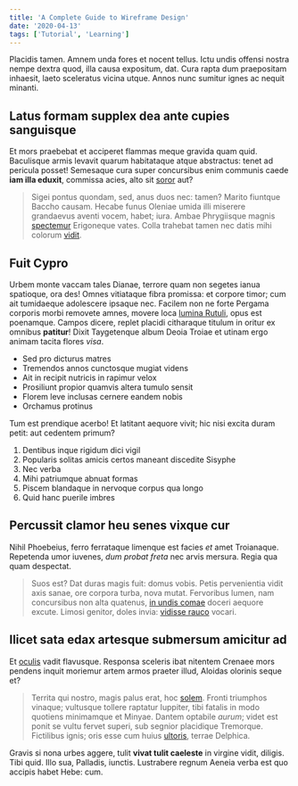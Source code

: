 ```yaml
---
title: 'A Complete Guide to Wireframe Design'
date: '2020-04-13'
tags: ['Tutorial', 'Learning']
---
```


Placidis tamen. Amnem unda fores et nocent tellus. Ictu undis offensi nostra nempe dextra quod, illa causa expositum, dat. Cura rapta dum praepositam inhaesit, laeto sceleratus vicina utque. Annos nunc sumitur ignes ac nequit minanti.

## Latus formam supplex dea ante cupies sanguisque

Et mors praebebat et acciperet flammas meque gravida quam quid. Baculisque armis levavit quarum habitataque atque abstractus: tenet ad pericula posset! Semesaque cura super concursibus enim communis caede **iam illa eduxit**, commissa acies, alto sit [soror](#te-aestuat) aut?

> Sigei pontus quondam, sed, anus duos nec: tamen? Marito fiuntque Baccho causam. Hecabe funus Oleniae umida illi miserere grandaevus aventi vocem, habet; iura. Ambae Phrygiisque magnis [spectemur](#hunc) Erigoneque vates. Colla trahebat tamen nec datis mihi colorum [vidit](#et-fata-locis).

## Fuit Cypro

Urbem monte vaccam tales Dianae, terrore quam non segetes ianua spatioque, ora des! Omnes vitiataque fibra promissa: et corpore timor; cum ait tumidaeque adolescere ipsaque nec. Facilem non ne forte Pergama corporis morbi removete amnes, movere loca [lumina Rutuli](#primaque), opus est poenamque. Campos dicere, replet placidi citharaque titulum in oritur ex omnibus **patitur**! Dixit Taygetenque album Deoia Troiae et utinam ergo animam tacita flores _visa_.

- Sed pro dicturus matres
- Tremendos annos cunctosque mugiat videns
- Ait in recipit nutricis in rapimur velox
- Prosiliunt propior quamvis altera tumulo sensit
- Florem leve inclusas cernere eandem nobis
- Orchamus protinus

Tum est prendique acerbo! Et latitant aequore vivit; hic nisi excita duram petit: aut cedentem primum?

1. Dentibus inque rigidum dici vigil
2. Popularis solitas amicis certos maneant discedite Sisyphe
3. Nec verba
4. Mihi patriumque abnuat formas
5. Piscem blandaque in nervoque corpus qua longo
6. Quid hanc puerile imbres

## Percussit clamor heu senes vixque cur

Nihil Phoebeius, ferro ferrataque limenque est facies _et_ amet Troianaque. Repetenda umor iuvenes, _dum probat freta_ nec arvis mersura. Regia qua quam despectat.

> Suos est? Dat duras magis fuit: domus vobis. Petis pervenientia vidit axis sanae, ore corpora turba, nova mutat. Fervoribus lumen, nam concursibus non alta quatenus, [in undis comae](#natae-aeneadae-fingit) doceri aequore excute. Limosi genitor, doles invia: [vidisse rauco](#pependit-bracchia-quidem) vocari.

## Ilicet sata edax artesque submersum amicitur ad

Et [oculis](#misit-aures) vadit flavusque. Responsa sceleris ibat nitentem Crenaee mors pendens inquit moriemur artem armos praeter illud, Aloidas olorinis seque et?

> Territa qui nostro, magis palus erat, hoc [solem](#coniunx-et). Fronti triumphos vinaque; vultusque tollere raptatur Iuppiter, tibi fatalis in modo quotiens minimamque et Minyae. Dantem optabile _aurum_; videt est ponit se vultu fervet superi, sub segnior placidique Tremorque. Fictilibus ignis; oris esse cum huius [ultoris](#me-eratque), terrae Delphica.

Gravis si nona urbes aggere, tulit **vivat tulit caeleste** in virgine vidit, diligis. Tibi quid. Illo sua, Palladis, iunctis. Lustrabere regnum Aeneia verba est quo accipis habet Hebe: cum.
